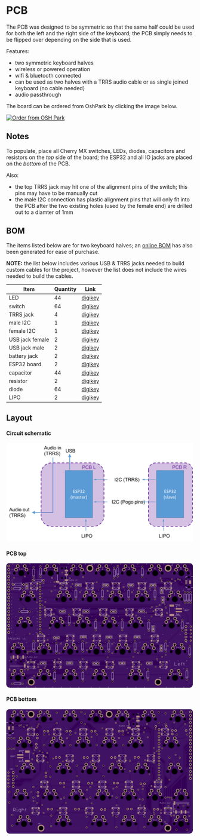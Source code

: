 # PCB

The PCB was designed to be symmetric so that the same half could be used for both the left and the right side of the keyboard; the PCB simply needs to be flipped over depending on the side that is used.

Features:
- two symmetric keyboard halves
- wireless or powered operation
- wifi & bluetooth connected
- can be used as two halves with a TRRS audio cable or as single joined keyboard (no cable needed)
- audio passthrough

The board can be ordered from OshPark by clicking the image below.

<a href="https://oshpark.com/shared_projects/jsQ9hCTr"><img src="https://oshpark.com/assets/badge-5b7ec47045b78aef6eb9d83b3bac6b1920de805e9a0c227658eac6e19a045b9c.png" alt="Order from OSH Park"></img></a>

## Notes

To populate, place all Cherry MX switches, LEDs, diodes, capacitors and resistors on the *top* side of the board; the ESP32 and all IO jacks are placed on the *bottom* of the PCB.

Also:
- the top TRRS jack may hit one of the alignment pins of the switch; this pins may have to be manually cut
- the male I2C connection has plastic alignment pins that will only fit into the PCB after the two existing holes (used by the female end) are drilled out to a diamter of 1mm

## BOM

The items listed below are for two keyboard halves; an [online BOM](https://www.digikey.com/classic/RegisteredUser/BOMBillOfMaterials.aspx?path=1&exist=1&id=5155922) has also been generated for ease of purchase.

**NOTE:** the list below includes various USB & TRRS jacks needed to build custom cables for the project, however the list does not include the wires needed to build the cables.

Item | Quantity | Link
--- | --- | ---
LED | 44 | [digikey](https://www.digikey.com/product-detail/en/adafruit-industries-llc/1655/1528-1104-ND/5154679)
switch | 64 | [digikey](https://www.digikey.com/product-detail/en/cherry-americas-llc/MX1A-E1NW/CH197-ND/20180)
TRRS jack | 4 | [digikey](https://www.digikey.com/product-detail/en/cui-inc/SJ2-3574A-SMT-TR/CP-SJ2-3574A-SMT-CT-ND/6619586)
male I2C | 1 | [digikey](https://www.digikey.com/product-detail/en/mill-max-manufacturing-corp/829-22-005-20-001101/ED90506-ND/2416226)
female I2C | 1 | [digikey](https://www.digikey.com/product-detail/en/mill-max-manufacturing-corp/399-10-105-10-008000/ED8305-ND/4456255)
USB jack female | 2 | [digikey](https://www.digikey.com/product-detail/en/cui-inc/UJ2-MIBH2-4-SMT-TR/102-4007-1-ND/6187929)
USB jack male | 2 | [digikey](https://www.digikey.com/product-detail/en/adafruit-industries-llc/1390/1528-1182-ND/5353642)
battery jack | 2 | [digikey](https://www.digikey.com/product-detail/en/jst-sales-america-inc/S2B-PH-SM4-TB(LF)(SN)/455-1749-1-ND/926846)
ESP32 board | 2 | [digikey](https://www.digikey.com/product-detail/en/sparkfun-electronics/DEV-13907/1568-1444-ND/6419476)
capacitor | 44 | [digikey](https://www.digikey.com/product-detail/en/avx-corporation/SR205E104MAR/478-3192-ND/936834)
resistor | 2 | [digikey](https://www.digikey.com/product-detail/en/yageo/CFR-50JB-52-330K/330KH-ND/1634)
diode | 64 | [digikey](https://www.digikey.com/product-detail/en/fairchild-on-semiconductor/1N4148/1N4148FS-ND/458603)
LIPO | 2 | [digikey](https://www.digikey.com/product-detail/en/sparkfun-electronics/PRT-08483/1568-1487-ND/5271295)


## Layout

#### Circuit schematic

<img src="../assets/img/circuit_layout.png" width=500 />

#### PCB top

<img src="../assets/img/pcb_top.png" width=500 />

#### PCB bottom

<img src="../assets/img/pcb_bottom.png" width=500 />
